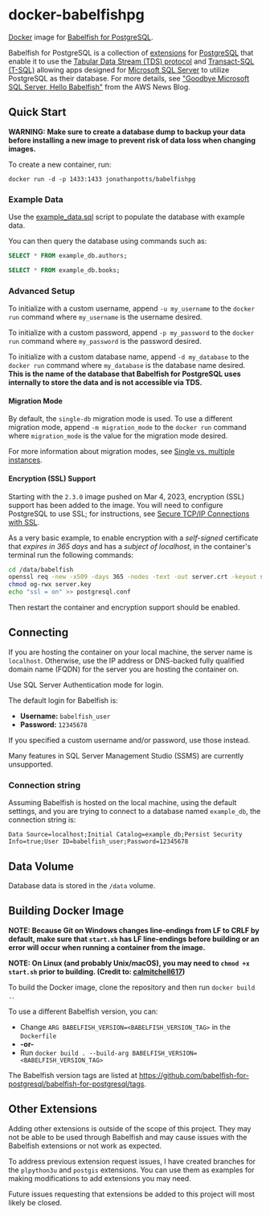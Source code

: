 # docker-babelfishpg
[Docker](https://www.docker.com/) image for [Babelfish for PostgreSQL](https://babelfishpg.org/).

Babelfish for PostgreSQL is a collection of [extensions](https://github.com/babelfish-for-postgresql/babelfish_extensions) for [PostgreSQL](https://www.postgresql.org/) that enable it to use the [Tabular Data Stream (TDS) protocol](https://docs.microsoft.com/openspecs/windows_protocols/ms-tds) and [Transact-SQL (T-SQL)](https://docs.microsoft.com/sql/t-sql/language-reference) allowing apps designed for [Microsoft SQL Server](https://docs.microsoft.com/sql/sql-server) to utilize PostgreSQL as their database. For more details, see ["Goodbye Microsoft SQL Server, Hello Babelfish"](https://aws.amazon.com/blogs/aws/goodbye-microsoft-sql-server-hello-babelfish/) from the AWS News Blog.

## Quick Start

**WARNING: Make sure to create a database dump to backup your data before installing a new image to prevent risk of data loss when changing images.**

To create a new container, run:

`docker run -d -p 1433:1433 jonathanpotts/babelfishpg`

### Example Data

Use the [example_data.sql](https://github.com/jonathanpotts/docker-babelfishpg/blob/main/example_data.sql) script to populate the database with example data.

You can then query the database using commands such as:

```sql
SELECT * FROM example_db.authors;
```

```sql
SELECT * FROM example_db.books;
```

### Advanced Setup

To initialize with a custom username, append `-u my_username` to the `docker run` command where `my_username` is the username desired.

To initialize with a custom password, append `-p my_password` to the `docker run` command where `my_password` is the password desired.

To initialize with a custom database name, append `-d my_database` to the `docker run` command where `my_database` is the database name desired. **This is the name of the database that Babelfish for PostgreSQL uses internally to store the data and is not accessible via TDS.**

#### Migration Mode

By default, the `single-db` migration mode is used.
To use a different migration mode, append `-m migration_mode` to the `docker run` command where `migration_mode` is the value for the migration mode desired.

For more information about migration modes, see [Single vs. multiple instances](https://babelfishpg.org/docs/installation/single-multiple/).

#### Encryption (SSL) Support

Starting with the `2.3.0` image pushed on Mar 4, 2023, encryption (SSL) support has been added to the image. You will need to configure PostgreSQL to use SSL; for instructions, see [Secure TCP/IP Connections with SSL](https://www.postgresql.org/docs/14/ssl-tcp.html).

As a very basic example, to enable encryption with a *self-signed* certificate that *expires in 365 days* and has a *subject of localhost*, in the container's terminal run the following commands:

```sh
cd /data/babelfish
openssl req -new -x509 -days 365 -nodes -text -out server.crt -keyout server.key -subj "/CN=localhost"
chmod og-rwx server.key
echo "ssl = on" >> postgresql.conf
```

Then restart the container and encryption support should be enabled.

## Connecting

If you are hosting the container on your local machine, the server name is `localhost`. Otherwise, use the IP address or DNS-backed fully qualified domain name (FQDN) for the server you are hosting the container on.

Use SQL Server Authentication mode for login.

The default login for Babelfish is:

* **Username:** `babelfish_user`
* **Password:** `12345678`

If you specified a custom username and/or password, use those instead.

Many features in SQL Server Management Studio (SSMS) are currently unsupported.

### Connection string

Assuming Babelfish is hosted on the local machine, using the default settings, and you are trying to connect to a database named `example_db`, the connection string is:

`Data Source=localhost;Initial Catalog=example_db;Persist Security Info=true;User ID=babelfish_user;Password=12345678`

## Data Volume

Database data is stored in the `/data` volume.

## Building Docker Image

**NOTE: Because Git on Windows changes line-endings from LF to CRLF by default, make sure that `start.sh` has LF line-endings before building or an error will occur when running a container from the image.**

**NOTE: On Linux (and probably Unix/macOS), you may need to `chmod +x start.sh` prior to building. (Credit to: [calmitchell617](https://github.com/calmitchell617))**

To build the Docker image, clone the repository and then run `docker build .`.

To use a different Babelfish version, you can:
 * Change `ARG BABELFISH_VERSION=<BABELFISH_VERSION_TAG>` in the `Dockerfile`
 * **-or-**
 * Run `docker build . --build-arg BABELFISH_VERSION=<BABELFISH_VERSION_TAG>`

The Babelfish version tags are listed at https://github.com/babelfish-for-postgresql/babelfish-for-postgresql/tags.

## Other Extensions

Adding other extensions is outside of the scope of this project. They may not be able to be used through Babelfish and may cause issues with the Babelfish extensions or not work as expected.

To address previous extension request issues, I have created branches for the `plpython3u` and `postgis` extensions. You can use them as examples for making modifications to add extensions you may need.

Future issues requesting that extensions be added to this project will most likely be closed.
